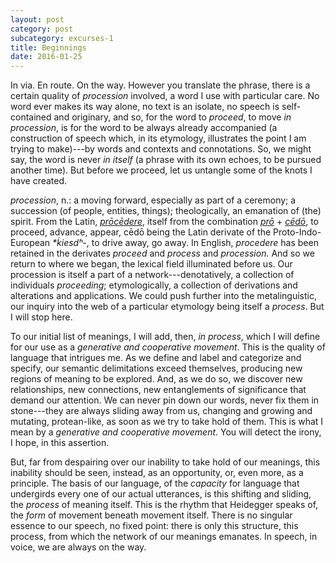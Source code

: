 ```yaml
---
layout: post
category: post
subcategory: excurses-1
title: Beginnings
date: 2016-01-25
---
```


In via. En route. On the way. However you translate the phrase, there is a certain quality of *procession* involved, a word I use with particular care. No word ever makes its way alone, no text is an isolate, no speech is self-contained and originary, and so, for the word to *proceed*, to move *in procession*, is for the word to be always already accompanied (a construction of speech which, in its etymology, illustrates the point I am trying to make)---by words and contexts and connotations. So, we might say, the word is never *in itself* (a phrase with its own echoes, to be pursued another time). But before we proceed, let us untangle some of the knots I have created.

*procession*, n.: a moving forward, especially as part of a ceremony; a succession (of people, entities, things); theologically, an emanation of (the) spirit. From the Latin, [*prōcēdere*](https://en.wiktionary.org/wiki/procedere#Latin), itself from the combination [*prō*](https://en.wiktionary.org/wiki/pro#Latin) + [*cēdō*](https://en.wiktionary.org/wiki/cedo#Latin), to proceed, advance, appear, cēdō being the Latin derivate of the Proto-Indo-European *\*ḱiesdʰ-*, to drive away, go away. In English, *procedere* has been retained in the derivates *proceed* and *process* and *procession.* And so we return to where we began, the lexical field illuminated before us. Our procession is itself a part of a network---denotatively, a collection of individuals *proceeding*; etymologically, a collection of derivations and alterations and applications. We could push further into the metalinguistic, our inquiry into the web of a particular etymology being itself a *process*. But I will stop here.

To our initial list of meanings, I will add, then, *in process*, which I will define for our use as a *generative and cooperative movement*. This is the quality of language that intrigues me. As we define and label and categorize and specify, our semantic delimitations exceed themselves, producing new regions of meaning to be explored. And, as we do so, we discover new relationships, new connections, new entanglements of significance that demand our attention. We can never pin down our words, never fix them in stone---they are always sliding away from us, changing and growing and mutating, protean-like, as soon as we try to take hold of them. This is what I mean by a *generative and cooperative movement*. You will detect the irony, I hope, in this assertion.

But, far from despairing over our inability to take hold of our meanings, this inability should be seen, instead, as an opportunity, or, even more, as a principle. The basis of our language, of the *capacity* for language that undergirds every one of our actual utterances, is this shifting and sliding, the *process* of meaning itself. This is the rhythm that Heidegger speaks of, the *form* of movement beneath movement itself. There is no singular essence to our speech, no fixed point: there is only this structure, this process, from which the network of our meanings emanates. In speech, in voice, we are always on the way.
